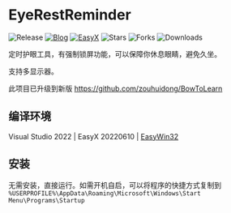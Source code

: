 # EyeRestReminder
![Release](https://img.shields.io/github/v/release/zouhuidong/EyeRestReminder)
[![Blog](https://img.shields.io/badge/blog-huidong.xyz-green.svg)](http://huidong.xyz)
[![EasyX](https://img.shields.io/badge/graphics-EasyX-orange.svg)](https://easyx.cn)
![Stars](https://img.shields.io/github/stars/zouhuidong/EyeRestReminder)
![Forks](https://img.shields.io/github/forks/zouhuidong/EyeRestReminder)
![Downloads](https://img.shields.io/github/downloads/zouhuidong/EyeRestReminder/total)

定时护眼工具，有强制锁屏功能，可以保障你休息眼睛，避免久坐。

支持多显示器。

此项目已升级到新版 https://github.com/zouhuidong/BowToLearn 

## 编译环境

Visual Studio 2022 | EasyX 20220610 | [EasyWin32](https://github.com/zouhuidong/EasyWin32)

## 安装

无需安装，直接运行。如需开机自启，可以将程序的快捷方式复制到 `%USERPROFILE%\AppData\Roaming\Microsoft\Windows\Start Menu\Programs\Startup`
